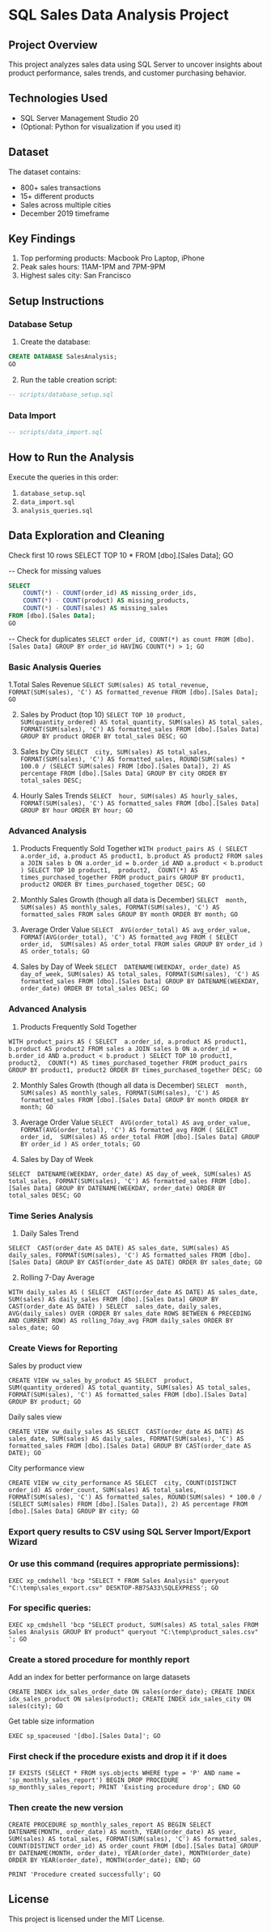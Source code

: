 # SQL Sales Data Analysis Project

## Project Overview
This project analyzes sales data using SQL Server to uncover insights about product performance, sales trends, and customer purchasing behavior.

## Technologies Used
- SQL Server Management Studio 20
- (Optional: Python for visualization if you used it)

## Dataset
The dataset contains:
- 800+ sales transactions
- 15+ different products
- Sales across multiple cities
- December 2019 timeframe

## Key Findings
1. Top performing products: Macbook Pro Laptop, iPhone
2. Peak sales hours: 11AM-1PM and 7PM-9PM
3. Highest sales city: San Francisco

## Setup Instructions

### Database Setup
1. Create the database:
```sql
CREATE DATABASE SalesAnalysis;
GO
```

2. Run the table creation script:
```sql
-- scripts/database_setup.sql
```

### Data Import
```sql
-- scripts/data_import.sql
```

## How to Run the Analysis
Execute the queries in this order:
1. `database_setup.sql`
2. `data_import.sql`
3. `analysis_queries.sql`

## Data Exploration and Cleaning

Check first 10 rows
SELECT TOP 10 * FROM [dbo].[Sales Data];
GO

-- Check for missing values
```sql
SELECT 
    COUNT(*) - COUNT(order_id) AS missing_order_ids,
    COUNT(*) - COUNT(product) AS missing_products,
    COUNT(*) - COUNT(sales) AS missing_sales
FROM [dbo].[Sales Data]; 
GO
```

-- Check for duplicates
`SELECT order_id, COUNT(*) as count
FROM [dbo].[Sales Data]
GROUP BY order_id
HAVING COUNT(*) > 1;
GO`

### Basic Analysis Queries

1.Total Sales Revenue
`SELECT SUM(sales) AS total_revenue, FORMAT(SUM(sales), 'C') AS formatted_revenue
FROM [dbo].[Sales Data];
GO`

2. Sales by Product (top 10)
 `SELECT TOP 10
    product,
    SUM(quantity_ordered) AS total_quantity,
    SUM(sales) AS total_sales,
    FORMAT(SUM(sales), 'C') AS formatted_sales
FROM [dbo].[Sales Data]
GROUP BY product
ORDER BY total_sales DESC;
GO`


3. Sales by City
`SELECT 
    city,
    SUM(sales) AS total_sales,
    FORMAT(SUM(sales), 'C') AS formatted_sales,
    ROUND(SUM(sales) * 100.0 / (SELECT SUM(sales) FROM [dbo].[Sales Data]), 2) AS percentage
FROM [dbo].[Sales Data]
GROUP BY city
ORDER BY total_sales DESC;`
   

 4. Hourly Sales Trends
`SELECT 
    hour,
    SUM(sales) AS hourly_sales,
    FORMAT(SUM(sales), 'C') AS formatted_sales
FROM [dbo].[Sales Data]
GROUP BY hour
ORDER BY hour;
GO`

### Advanced Analysis

 1. Products Frequently Sold Together
`WITH product_pairs AS (
    SELECT 
        a.order_id,
        a.product AS product1,
        b.product AS product2
    FROM sales a
    JOIN sales b ON a.order_id = b.order_id AND a.product < b.product
)
SELECT TOP 10
    product1, 
    product2, 
    COUNT(*) AS times_purchased_together
FROM product_pairs
GROUP BY product1, product2
ORDER BY times_purchased_together DESC;
GO`

2. Monthly Sales Growth (though all data is December)
`SELECT 
    month,
    SUM(sales) AS monthly_sales,
    FORMAT(SUM(sales), 'C') AS formatted_sales
FROM sales
GROUP BY month
ORDER BY month;
GO`

 3. Average Order Value
`SELECT 
    AVG(order_total) AS avg_order_value,
    FORMAT(AVG(order_total), 'C') AS formatted_avg
FROM (
    SELECT 
        order_id, 
        SUM(sales) AS order_total
    FROM sales
    GROUP BY order_id
) AS order_totals;
GO`

4. Sales by Day of Week
`SELECT 
    DATENAME(WEEKDAY, order_date) AS day_of_week,
    SUM(sales) AS total_sales,
    FORMAT(SUM(sales), 'C') AS formatted_sales
FROM [dbo].[Sales Data]
GROUP BY DATENAME(WEEKDAY, order_date)
ORDER BY total_sales DESC;
GO`

### Advanced Analysis

 1. Products Frequently Sold Together

`WITH product_pairs AS (
    SELECT 
        a.order_id,
        a.product AS product1,
        b.product AS product2
    FROM sales a
    JOIN sales b ON a.order_id = b.order_id AND a.product < b.product
)
SELECT TOP 10
    product1, 
    product2, 
    COUNT(*) AS times_purchased_together
FROM product_pairs
GROUP BY product1, product2
ORDER BY times_purchased_together DESC;
GO`

 
 2. Monthly Sales Growth (though all data is December)
`SELECT 
    month,
    SUM(sales) AS monthly_sales,
    FORMAT(SUM(sales), 'C') AS formatted_sales
FROM [dbo].[Sales Data]
GROUP BY month
ORDER BY month;
GO`

3. Average Order Value
`SELECT 
    AVG(order_total) AS avg_order_value,
    FORMAT(AVG(order_total), 'C') AS formatted_avg
FROM (
    SELECT 
        order_id, 
        SUM(sales) AS order_total
    FROM [dbo].[Sales Data]
    GROUP BY order_id
) AS order_totals;
GO`

4. Sales by Day of Week

`SELECT 
    DATENAME(WEEKDAY, order_date) AS day_of_week,
    SUM(sales) AS total_sales,
    FORMAT(SUM(sales), 'C') AS formatted_sales
FROM [dbo].[Sales Data]
GROUP BY DATENAME(WEEKDAY, order_date)
ORDER BY total_sales DESC;
GO`

 ### Time Series Analysis

1. Daily Sales Trend

`SELECT 
    CAST(order_date AS DATE) AS sales_date,
    SUM(sales) AS daily_sales,
    FORMAT(SUM(sales), 'C') AS formatted_sales
FROM [dbo].[Sales Data]
GROUP BY CAST(order_date AS DATE)
ORDER BY sales_date;
GO`

2. Rolling 7-Day Average

`WITH daily_sales AS (
    SELECT 
        CAST(order_date AS DATE) AS sales_date,
        SUM(sales) AS daily_sales
    FROM [dbo].[Sales Data]
    GROUP BY CAST(order_date AS DATE)
)
SELECT 
    sales_date,
    daily_sales,
    AVG(daily_sales) OVER (ORDER BY sales_date ROWS BETWEEN 6 PRECEDING AND CURRENT ROW) AS rolling_7day_avg
FROM daily_sales
ORDER BY sales_date;
GO`

 ### Create Views for Reporting

 Sales by product view

`CREATE VIEW vw_sales_by_product AS
SELECT 
    product,
    SUM(quantity_ordered) AS total_quantity,
    SUM(sales) AS total_sales,
    FORMAT(SUM(sales), 'C') AS formatted_sales
FROM [dbo].[Sales Data]
GROUP BY product;
GO`

Daily sales view

`CREATE VIEW vw_daily_sales AS
SELECT 
    CAST(order_date AS DATE) AS sales_date,
    SUM(sales) AS daily_sales,
    FORMAT(SUM(sales), 'C') AS formatted_sales
FROM [dbo].[Sales Data]
GROUP BY CAST(order_date AS DATE);
GO`

City performance view

`CREATE VIEW vw_city_performance AS
SELECT 
    city,
    COUNT(DISTINCT order_id) AS order_count,
    SUM(sales) AS total_sales,
    FORMAT(SUM(sales), 'C') AS formatted_sales,
    ROUND(SUM(sales) * 100.0 / (SELECT SUM(sales) FROM [dbo].[Sales Data]), 2) AS percentage
FROM [dbo].[Sales Data]
GROUP BY city;
GO`

### Export query results to CSV using SQL Server Import/Export Wizard
### Or use this command (requires appropriate permissions):

`EXEC xp_cmdshell 'bcp "SELECT * FROM Sales Analysis" queryout "C:\temp\sales_export.csv" DESKTOP-RB7SA33\SQLEXPRESS';
GO`

### For specific queries:

`EXEC xp_cmdshell 'bcp "SELECT product, SUM(sales) AS total_sales FROM Sales Analysis GROUP BY product" queryout "C:\temp\product_sales.csv"  ';
GO`



 ### Create a stored procedure for monthly report

Add an index for better performance on large datasets

`CREATE INDEX idx_sales_order_date ON sales(order_date);
CREATE INDEX idx_sales_product ON sales(product);
CREATE INDEX idx_sales_city ON sales(city);
GO`

 
Get table size information

`EXEC sp_spaceused '[dbo].[Sales Data]';
GO`

### First check if the procedure exists and drop it if it does

`IF EXISTS (SELECT * FROM sys.objects WHERE type = 'P' AND name = 'sp_monthly_sales_report')
BEGIN
    DROP PROCEDURE sp_monthly_sales_report;
    PRINT 'Existing procedure drop';
END
GO`

### Then create the new version

`CREATE PROCEDURE sp_monthly_sales_report
AS
BEGIN
    SELECT 
        DATENAME(MONTH, order_date) AS month,
        YEAR(order_date) AS year,
        SUM(sales) AS total_sales,
        FORMAT(SUM(sales), 'C') AS formatted_sales,
        COUNT(DISTINCT order_id) AS order_count
    FROM [dbo].[Sales Data]
    GROUP BY DATENAME(MONTH, order_date), YEAR(order_date), MONTH(order_date)
    ORDER BY YEAR(order_date), MONTH(order_date);
END;
GO`

`PRINT 'Procedure created successfully';
GO`

## License
This project is licensed under the MIT License.
